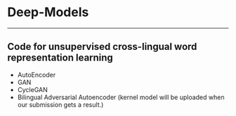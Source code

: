 # Deep-Models
---
## Code for unsupervised cross-lingual word representation learning
+ AutoEncoder
+ GAN
+ CycleGAN
+ Bilingual Adversarial Autoencoder (kernel model will be uploaded when our submission gets a result.)